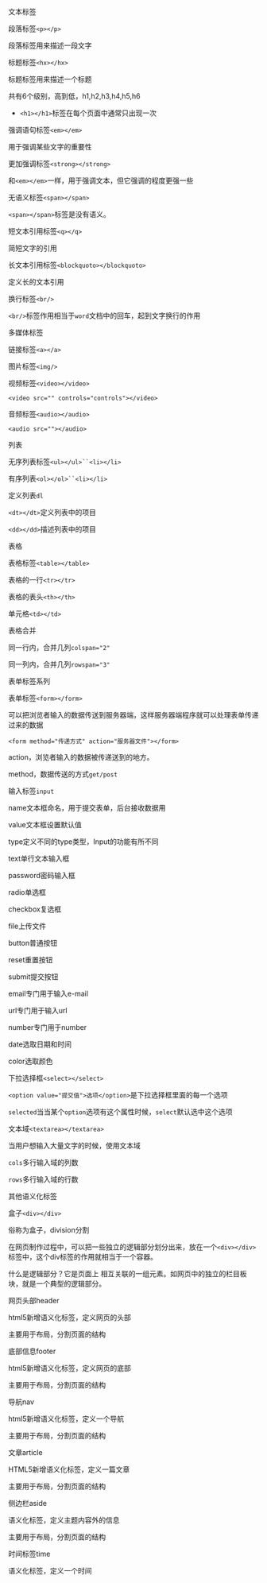 文本标签

段落标签`<p></p>`

段落标签用来描述一段文字

标题标签`<hx></hx>`

标题标签用来描述一个标题

共有6个级别，高到低，h1,h2,h3,h4,h5,h6

- `<h1></h1>`标签在每个页面中通常只出现一次

强调语句标签`<em></em>`

用于强调某些文字的重要性

更加强调标签`<strong></strong>`

和`<em></em>`一样，用于强调文本，但它强调的程度更强一些

无语义标签`<span></span>`

`<span></span>`标签是没有语义。

短文本引用标签`<q></q>`

简短文字的引用

长文本引用标签`<blockquoto></blockquoto>`

定义长的文本引用

换行标签`<br/>`

`<br/>`标签作用相当于`word`文档中的回车，起到文字换行的作用

多媒体标签

链接标签`<a></a>`

图片标签`<img/>`

视频标签`<video></video>`

`<video src="" controls="controls"></video>`

音频标签`<audio></audio>`

`<audio src=""></audio>`

列表

无序列表标签`<ul></ul>``<li></li>`

有序列表`<ol></ol>``<li></li>`

定义列表`dl`

`<dt></dt>`定义列表中的项目

`<dd></dd>`描述列表中的项目

表格

表格标签`<table></table>`

表格的一行`<tr></tr>`

表格的表头`<th></th>`

单元格`<td></td>`

表格合并

同一行内，合并几列`colspan="2"`

同一列内，合并几列`rowspan="3"`

表单标签系列

表单标签`<form></form>`

可以把浏览者输入的数据传送到服务器端，这样服务器端程序就可以处理表单传递过来的数据

`<form method="传递方式" action="服务器文件"></form>`

action，浏览者输入的数据被传递送到的地方。

method，数据传送的方式`get/post`

输入标签`input`

name文本框命名，用于提交表单，后台接收数据用

value文本框设置默认值

type定义不同的type类型，Input的功能有所不同

text单行文本输入框

password密码输入框

radio单选框

checkbox复选框

file上传文件

button普通按钮

reset重置按钮

submit提交按钮

email专门用于输入e-mail

url专门用于输入url

number专门用于number

date选取日期和时间

color选取颜色

下拉选择框`<select></select>`

`<option value="提交值">选项</option>`是下拉选择框里面的每一个选项

`selected`当当某个`option`选项有这个属性时候，`select`默认选中这个选项

文本域`<textarea></textarea>`

当用户想输入大量文字的时候，使用文本域

`cols`多行输入域的列数

`rows`多行输入域的行数

其他语义化标签

盒子`<div></div>`

俗称为盒子，division分割

在网页制作过程中，可以把一些独立的逻辑部分划分出来，放在一个`<div></div>`标签中，这个div标签的作用就相当于一个容器。

什么是逻辑部分？它是页面上 相互关联的一组元素。如网页中的独立的栏目板块，就是一个典型的逻辑部分。

网页头部header

html5新增语义化标签，定义网页的头部

主要用于布局，分割页面的结构

底部信息footer

html5新增语义化标签，定义网页的底部

主要用于布局，分割页面的结构

导航nav

html5新增语义化标签，定义一个导航

主要用于布局，分割页面的结构

文章article

HTML5新增语义化标签，定义一篇文章

主要用于布局，分割页面的结构

侧边栏aside

语义化标签，定义主题内容外的信息

主要用于布局，分割页面的结构

时间标签time

语义化标签，定义一个时间